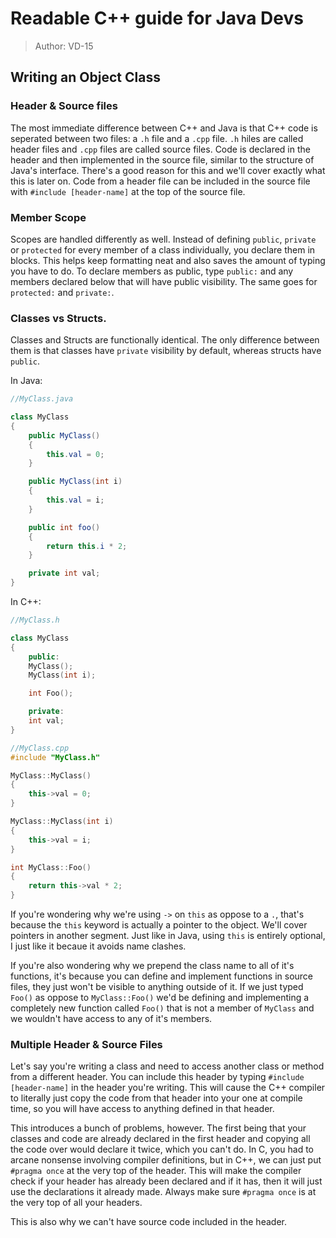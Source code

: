 # Readable C++ guide for Java Devs

> Author: VD-15

## Writing an Object Class

### Header & Source files

The most immediate difference between C++ and Java is that C++ code is seperated between two files: a `.h` file and a `.cpp` file. `.h` hiles are called header files and `.cpp` files are called source files. Code is declared in the header and then implemented in the source file, similar to the structure of Java's interface. There's a good reason for this and we'll cover exactly what this is later on. Code from a header file can be included in the source file with `#include [header-name]` at the top of the source file.

### Member Scope

Scopes are handled differently as well. Instead of defining `public`, `private` or `protected` for every member of a class individually, you declare them in blocks. This helps keep formatting neat and also saves the amount of typing you have to do. To declare members as public, type `public:` and any members declared below that will have public visibility. The same goes for `protected:` and `private:`.

### Classes vs Structs.

Classes and Structs are functionally identical. The only difference between them is that classes have `private` visibility by default, whereas structs have `public`.

In Java:

```Java
//MyClass.java

class MyClass
{
	public MyClass()
	{
		this.val = 0;
	}

	public MyClass(int i)
	{
		this.val = i;
	}

	public int foo()
	{
		return this.i * 2;
	}

	private int val;
}
```

In C++:

```CPP
//MyClass.h

class MyClass
{
	public:
	MyClass();
	MyClass(int i);

	int Foo();

	private:
	int val;
}

//MyClass.cpp
#include "MyClass.h"

MyClass::MyClass()
{
	this->val = 0;
}

MyClass::MyClass(int i)
{
	this->val = i;
}

int MyClass::Foo()
{
	return this->val * 2;
}
```

If you're wondering why we're using `->` on `this` as oppose to a `.`, that's because the `this` keyword is actually a pointer to the object. We'll cover pointers in another segment. Just like in Java, using `this` is entirely optional, I just like it becaue it avoids name clashes.

If you're also wondering why we prepend the class name to all of it's functions, it's because you can define and implement functions in source files, they just won't be visible to anything outside of it. If we just typed `Foo()` as oppose to `MyClass::Foo()` we'd be defining and implementing a completely new function called `Foo()` that is not a member of `MyClass` and we wouldn't have access to any of it's members.

### Multiple Header & Source Files

Let's say you're writing a class and need to access another class or method from a different header. You can include this header by typing `#include [header-name]` in the header you're writing. This will cause the C++ compiler to literally just copy the code from that header into your one at compile time, so you will have access to anything defined in that header. 

This introduces a bunch of problems, however. The first being that your classes and code are already declared in the first header and copying all the code over would declare it twice, which you can't do. In C, you had to arcane nonsense involving compiler definitions, but in C++, we can just put `#pragma once` at the very top of the header. This will make the compiler check if your header has already been declared and if it has, then it will just use the declarations it already made. Always make sure `#pragma once` is at the very top of all your headers.

This is also why we can't have source code included in the header. 